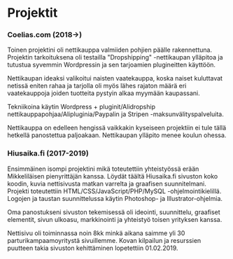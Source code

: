 # Projektit


<h3>Coelias.com (2018->)</h3>

Toinen projektini oli nettikauppa valmiiden pohjien päälle rakennettuna. Projektin tarkoituksena oli testailla "Dropshipping" -nettikaupan ylläpitoa ja tutustua syvemmin Wordpressin ja sen tarjoamien plugineitten käyttöön.

Nettikaupan ideaksi valikoitui naisten vaatekauppa, koska naiset kuluttavat netissä eniten rahaa ja tarjolla oli myös lähes rajaton määrä eri vaatekauppoja joiden tuotteita pystyin alkaa myymään kaupassani.

Tekniikoina käytin Wordpress + pluginit/Alidropship nettikauppapohjaa/Alipluginia/Paypalin ja Stripen -maksunvälityspalveluita.

Nettikauppa on edelleen hengissä vaikkakin kyseiseen projektiin ei tule tällä hetkellä panostettua paljoakaan. Nettikaupan ylläpito menee koulun ohessa.

<h3>Hiusaika.fi (2017-2019)</h3>

Ensimmäinen isompi projektini mikä toteutettiin yhteistyössä erään Mikkeliläisen pienyrittäjän kanssa. Löydät täältä Hiusaika.fi sivuston koko koodin, kuvia nettisivusta matkan varrelta ja graafisen suunnitelmani. Projekti toteutettiin HTML/CSS/JavaScript/PHP/MySQL -ohjelmointikielillä. Logojen ja taustan suunnittelussa käytin Photoshop- ja Illustrator-ohjelmia.

Oma panostukseni sivuston tekemisessä oli ideointi, suunnittelu, graafiset elementit, sivun ulkoasu, markkinointi ja yhteistyö toisen yrityksen kanssa.

Nettisivu oli toiminnassa noin 8kk minkä aikana saimme yli 30 parturikampaamoyritystä sivuillemme. Kovan kilpailun ja resurssien puutteen takia sivuston kehittäminen lopetettiin 01.02.2019.
